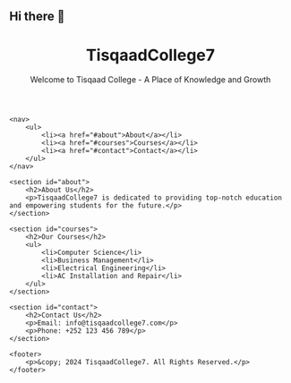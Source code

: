 ## Hi there 👋
<!DOCTYPE html>
<html lang="en">
<head>
    <meta charset="UTF-8">
    <meta name="viewport" content="width=device-width, initial-scale=1.0">
    <title>TisqaadCollege7</title>
    <link rel="stylesheet" href="styles.css">
</head>
<body>
    <header>
        <h1>TisqaadCollege7</h1>
        <p>Welcome to Tisqaad College - A Place of Knowledge and Growth</p>
    </header>

    <nav>
        <ul>
            <li><a href="#about">About</a></li>
            <li><a href="#courses">Courses</a></li>
            <li><a href="#contact">Contact</a></li>
        </ul>
    </nav>

    <section id="about">
        <h2>About Us</h2>
        <p>TisqaadCollege7 is dedicated to providing top-notch education and empowering students for the future.</p>
    </section>

    <section id="courses">
        <h2>Our Courses</h2>
        <ul>
            <li>Computer Science</li>
            <li>Business Management</li>
            <li>Electrical Engineering</li>
            <li>AC Installation and Repair</li>
        </ul>
    </section>

    <section id="contact">
        <h2>Contact Us</h2>
        <p>Email: info@tisqaadcollege7.com</p>
        <p>Phone: +252 123 456 789</p>
    </section>

    <footer>
        <p>&copy; 2024 TisqaadCollege7. All Rights Reserved.</p>
    </footer>
</body>
</html>
<!--
**TisqaadCollege7/Tisqaadcollege7** is a ✨ _special_ ✨ repository because its `README.md` (this file) appears on your GitHub profile.

Here are some ideas to get you started:

- 🔭 I’m currently working on ...
- 🌱 I’m currently learning ...
- 👯 I’m looking to collaborate on ...
- 🤔 I’m looking for help with ...
- 💬 Ask me about ...
- 📫 How to reach me: ...
- 😄 Pronouns: ...
- ⚡ Fun fact: ...
-->

